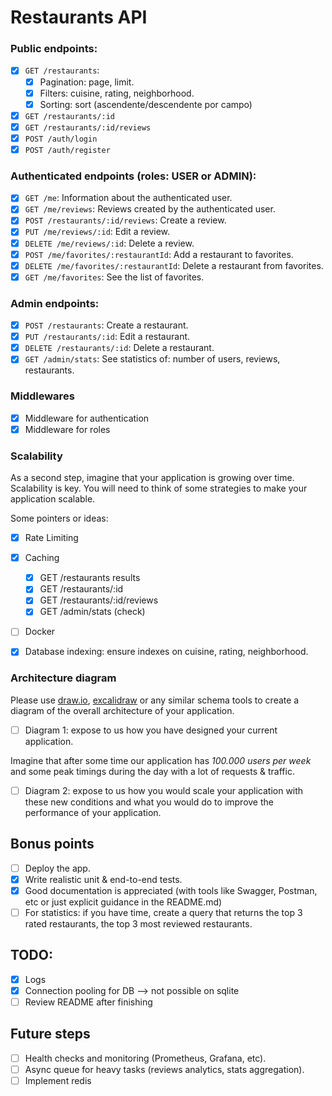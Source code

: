# Restaurants API

### Public endpoints:
- [x] `GET /restaurants`:
    - [x] Pagination: page, limit.
	- [x] Filters: cuisine, rating, neighborhood.
	- [x] Sorting: sort (ascendente/descendente por campo)
- [x] `GET /restaurants/:id`
- [x] `GET /restaurants/:id/reviews`
- [x] `POST /auth/login`
- [x] `POST /auth/register`

### Authenticated endpoints (roles: USER or ADMIN):
- [x] `GET /me`: Information about the authenticated user.
- [X] `GET /me/reviews`: Reviews created by the authenticated user.
- [X] `POST /restaurants/:id/reviews`: Create a review.
- [X] `PUT /me/reviews/:id`: Edit a review.
- [X] `DELETE /me/reviews/:id`: Delete a review.
- [X] `POST /me/favorites/:restaurantId`: Add a restaurant to favorites.
- [X] `DELETE /me/favorites/:restaurantId`: Delete a restaurant from favorites.
- [X] `GET /me/favorites`: See the list of favorites.

### Admin endpoints:
- [X] `POST /restaurants`: Create a restaurant.
- [X] `PUT /restaurants/:id`: Edit a restaurant.
- [X] `DELETE /restaurants/:id`: Delete a restaurant.
- [X] `GET /admin/stats`: See statistics of: number of users, reviews, restaurants.

### Middlewares    

- [x] Middleware for authentication
- [x] Middleware for roles

### Scalability

As a second step, imagine that your application is growing over time. Scalability is key.
You will need to think of some strategies to make your application scalable. 

Some pointers or ideas:

- [X] Rate Limiting
- [X] Caching
  - [X] GET /restaurants results
  - [X] GET /restaurants/:id
  - [X] GET /restaurants/:id/reviews
  - [X] GET /admin/stats (check)
- [ ] Docker
- [X] Database indexing: ensure indexes on cuisine, rating, neighborhood.


### Architecture diagram

Please use [draw.io](https://draw.io), [excalidraw](https://excalidraw.com) or any similar schema tools to create a diagram of the overall architecture of your application.

- [ ] Diagram 1: expose to us how you have designed your current application.

Imagine that after some time our application has *100.000 users per week* and some peak timings during the day with a lot of requests & traffic. 

- [ ] Diagram 2: expose to us how you would scale your application with these new conditions and what you would do to improve the performance of your application.

## Bonus points

- [ ] Deploy the app.
- [X] Write realistic unit & end-to-end tests.
- [X] Good documentation is appreciated (with tools like Swagger, Postman, etc or just explicit guidance in the README.md)
- [ ] For statistics: if you have time, create a query that returns the top 3 rated restaurants, the top 3 most reviewed restaurants.

## TODO:
- [X] Logs
- [X] Connection pooling for DB --> not possible on sqlite
- [ ] Review README after finishing

## Future steps
- [ ] Health checks and monitoring (Prometheus, Grafana, etc).
- [ ] Async queue for heavy tasks (reviews analytics, stats aggregation).
- [ ] Implement redis
